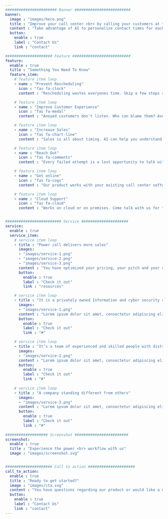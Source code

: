```yaml
---
####################### Banner #########################
banner:
  image : "images/hero.png"
  title : "Improve your call center <br> by calling your customers at the right time"
  content : "Take advantage of AI to personalize contact times for each customer.<br>Improve your get lower reschedule rates, improve your customer experience and sky rocket your sales!"
  button:
    enable : true
    label : "Contact Us"
    link : "contact"

##################### Feature ##########################
feature:
  enable : true
  title : "Something You Need To Know"
  feature_item:
    # feature item loop
    - name : "Prevent Rescheduling"
      icon : "fas fa-clock"
      content : "Rescheduling wastes everyones time. Skip a few steps and go straight into productive talking."

    # feature item loop
    - name : "Improve Customer Experience"
      icon : "fas fa-medal"
      content : "Anoyed customers don't listen. Who can blame them? Avoid calling at inoportune times and increase your customer satisfaction"

    # feature item loop
    - name : "Increase Sales"
      icon : "fas fa-chart-line"
      content : "Sales is all about timing. AI can help you understand what works best for your clients, for each of your products."

    # feature item loop
    - name : "Reach Out"
      icon : "fas fa-comments"
      content : "Every failed attempt is a lost opportunity to talk with your customers. When compliance rules dictate how many attempts you got, every call matters."

    # feature item loop
    - name : "Get online"
      icon : "fas fa-cogs"
      content : "Our product works with your existing call center software and respects your existing rules and compliance lists."

    # feature item loop
    - name : "Cloud Support"
      icon : "fas fa-cloud"
      content : "Works on cloud or on premises. Come talk with us for the supported call center integrations list."


######################### Service #####################
service:
  enable : true
  service_item:
    # service item loop
    - title : "Power call delivers more sales"
      images:
      - "images/service-1.png"
      - "images/service-2.png"
      - "images/service-3.png"
      content : "You have optimized your pricing, your pitch and your users would love your product, but only if they can hear about it. Connecting to your customers at the right time is a key driver for success in any sales funel. <br> <br> Find out how we improved sales by 17% and got a 10x ROI within 3 months."
      button:
        enable : true
        label : "Check it out"
        link : "resources"

    # service item loop
    - title : "It is a privately owned Information and cyber security company"
      images:
      - "images/service-1.png"
      content : "Lorem ipsum dolor sit amet, consectetur adipiscing elit. Consequat tristique eget amet, tempus eu at consecttur. Leo facilisi nunc viverra tellus. Ac laoreet sit vel consquat. consectetur adipiscing elit. Consequat tristique eget amet, tempus eu at consecttur. Leo facilisi nunc viverra tellus. Ac laoreet sit vel consquat."
      button:
        enable : true
        label : "Check it out"
        link : "#"

    # service item loop
    - title : "It’s a team of experienced and skilled people with distributions"
      images:
      - "images/service-2.png"
      content : "Lorem ipsum dolor sit amet, consectetur adipiscing elit. Consequat tristique eget amet, tempus eu at consecttur. Leo facilisi nunc viverra tellus. Ac laoreet sit vel consquat. consectetur adipiscing elit. Consequat tristique eget amet, tempus eu at consecttur. Leo facilisi nunc viverra tellus. Ac laoreet sit vel consquat."
      button:
        enable : true
        label : "Check it out"
        link : "#"
        
    # service item loop
    - title : "A company standing different from others"
      images:
      - "images/service-3.png"
      content : "Lorem ipsum dolor sit amet, consectetur adipiscing elit. Consequat tristique eget amet, tempus eu at consecttur. Leo facilisi nunc viverra tellus. Ac laoreet sit vel consquat. consectetur adipiscing elit. Consequat tristique eget amet, tempus eu at consecttur. Leo facilisi nunc viverra tellus. Ac laoreet sit vel consquat."
      button:
        enable : true
        label : "Check it out"
        link : "#"
        
################### Screenshot ########################
screenshot:
  enable : true
  title : "Experience the power <br> workflow with us"
  image : "images/screenshot.svg"


##################### Call to action #####################
call_to_action:
  enable : true
  title : "Ready to get started?"
  image : "images/cta.svg"
  content : "You have questions regarding our product or would like a demo? Get in touch with our sales team today!"
  button:
    enable : true
    label : "Contact Us"
    link : "contact"
---
```

